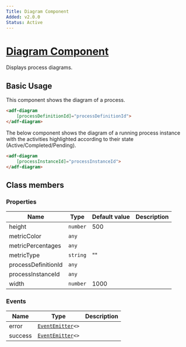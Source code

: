 ```yaml
---
Title: Diagram Component
Added: v2.0.0
Status: Active
---
```


# [Diagram Component](../../../lib/insights/diagram/components/diagram.component.ts "Defined in diagram.component.ts")

Displays process diagrams.

## Basic Usage

This component shows the diagram of a process.

```html
<adf-diagram 
    [processDefinitionId]="processDefinitionId">
</adf-diagram>
```

The below component shows the diagram of a running process instance with the activities highlighted according to their state (Active/Completed/Pending).

```html
<adf-diagram 
    [processInstanceId]="processInstanceId">
</adf-diagram>
```

## Class members

### Properties

| Name | Type | Default value | Description |
| ---- | ---- | ------------- | ----------- |
| height | `number` | 500 |  |
| metricColor | `any` |  |  |
| metricPercentages | `any` |  |  |
| metricType | `string` | "" |  |
| processDefinitionId | `any` |  |  |
| processInstanceId | `any` |  |  |
| width | `number` | 1000 |  |

### Events

| Name | Type | Description |
| ---- | ---- | ----------- |
| error | [`EventEmitter`](https://angular.io/api/core/EventEmitter)`<>` |  |
| success | [`EventEmitter`](https://angular.io/api/core/EventEmitter)`<>` |  |
